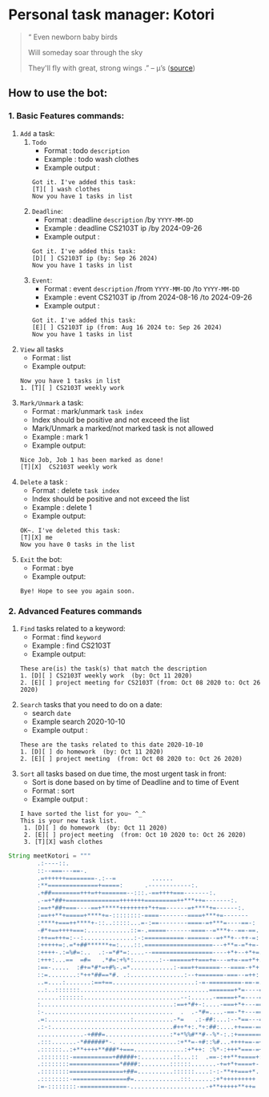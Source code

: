 # Personal task manager: Kotori

> “ Even newborn baby birds
>
> Will someday soar through the sky
>
> They'll fly with great, strong wings
> .” – µ’s ([source](https://genius.com/Genius-english-translations-s-start-dash-english-translation-lyrics))

## How to use the bot:
### 1. Basic Features commands:
1. `Add` a task:
    1. `Todo`
       - Format : todo `description`
       - Example : todo wash clothes
       - Example output : 
       ```
       Got it. I've added this task:
       [T][ ] wash clothes
       Now you have 1 tasks in list
       ```
   2. `Deadline`: 
      - Format : deadline `description` /by `YYYY-MM-DD`
      - Example : deadline CS2103T ip /by 2024-09-26
      - Example output :
       ```
      Got it. I've added this task:
      [D][ ] CS2103T ip (by: Sep 26 2024)
      Now you have 1 tasks in list
       ```
   3. `Event`: 
      - Format : event `description` /from  `YYYY-MM-DD` /to `YYYY-MM-DD`
      - Example : event CS2103T ip /from 2024-08-16 /to 2024-09-26
      - Example output :
       ```
      Got it. I've added this task:
      [E][ ] CS2103T ip (from: Aug 16 2024 to: Sep 26 2024)
      Now you have 1 tasks in list
       ```
2. `View` all tasks
   - Format : list
   - Example output:
   ```
   Now you have 1 tasks in list
   1. [T][ ] CS2103T weekly work
   ```
3. `Mark/Unmark` a task: 
   - Format : mark/unmark `task index`
   - Index should be positive and not exceed the list
   - Mark/Unmark a marked/not marked task is not allowed
   - Example : mark 1
   - Example output: 
   ```
   Nice Job, Job 1 has been marked as done!
   [T][X]  CS2103T weekly work
   ```
4. `Delete` a task : 
   - Format : delete `task index`
   - Index should be positive and not exceed the list
   - Example : delete 1
   - Example output:
   ``` 
   OK~. I've deleted this task: 
   [T][X] me
   Now you have 0 tasks in the list
   ```
5. `Exit` the bot:
   - Format : bye
   - Example output:
   ``` 
   Bye! Hope to see you again soon.
   ```
### 2. Advanced Features commands
1. `Find` tasks related to a keyword: 
   - Format : find `keyword`
   - Example : find CS2103T
   - Example output: 
   ```
   These are(is) the task(s) that match the description
   1. [D][ ] CS2103T weekly work  (by: Oct 11 2020)
   2. [E][ ] project meeting for CS2103T (from: Oct 08 2020 to: Oct 26 2020)
   ```
2. `Search` tasks that you need to do on a date:
    - search `date`
    - Example search 2020-10-10
    - Example output :
    ```
    These are the tasks related to this date 2020-10-10
    1. [D][ ] do homework  (by: Oct 11 2020)
    2. [E][ ] project meeting  (from: Oct 08 2020 to: Oct 26 2020)
   ```
3. `Sort` all tasks based on due time, the most urgent task in front:
   - Sort is done based on by time of Deadline and to time of Event
   - Format : sort
   - Example output :
   ```
   I have sorted the list for you~ ^_^
   This is your new task list.
    1. [D][ ] do homework  (by: Oct 11 2020)
    2. [E][ ] project meeting  (from: Oct 10 2020 to: Oct 26 2020)
    3. [T][X] wash clothes
   ```

```java
String meetKotori = """
        .:----::.
        ::--===---==-.
        .=++++++========-.:--=          ......
        :**==============+=====:      .------------:.
        .+##========+++=++=======--:::.-==++++===-------:.
        .-=+*##+===============+++++++=========++***++=-------:.
        :==+*##+===----==+*****++++++++*++==------=+****+=------:.
        :==++**+=====+****+=-::::::::-====--------====+***+=-------
        :****+===++****+-::..:::::...=-:==--------====-=+***=----==-:
        -#*+==++++===:............::=-.=====-------====--=***+--==-==.
        :++==+++=:--:..............:-:===========-======--=+**+--++-=:
        :+++++=:.=*+##******+=:....::.===================---+**=-=*+=-
        :++++-.:=%#=:..  .:-=*#*=:....--=================----+*+--+*+=.
        :+++:...==  =#=   .*#=:+%*:.......:--======++===+=---=+=-==+*+.
        :==-.....  :#+=*#*=+#%-.=*............:-===++======---====-+*+
        ::=........:*++*##==*#. .:...............:--+=======-===--=++:
        ..=....:.......:==+==.......................:-=-=========-==-=.
        ..:..:::::::....................................=======+*=----=
        ......:::::::...........................--:......-=====+*=----=:
        :.....................................:==+*#+-:....-===+*+---==-
        :-....................................  .  .-*#=....-==-*+---===
        .=:.......................:...........-*=   .:-##:...:--*==---==
        .:-:..................................#++*+:.*+:##:....++===-===
        .............-+###=..................:*+*%%#**#--%*-:.:+=======-
        .:::.......-*######*-. ................:+**=-+#::%#...++++==-=+:
        .::::::..:+**++++**###*+===..............:+*++: :%*-:+++*===-=+
        .::::::::-===========+#####+:.........::...::  .==-:++**+====+:
        .::::::::==============*####:........::::::.......-+=+*+====+-
        .::::::::===============+##=..........::::::....:-:-**++===+*.
        .::::::::-===============#=.............:::......:+*+++++++++
        :=-::::::::-=============-.....................-+**+++++**++=                   """;
```